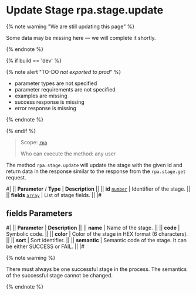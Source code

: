 # Update Stage rpa.stage.update

{% note warning "We are still updating this page" %}

Some data may be missing here — we will complete it shortly.

{% endnote %}

{% if build == 'dev' %}

{% note alert "TO-DO _not exported to prod_" %}

- parameter types are not specified
- parameter requirements are not specified
- examples are missing
- success response is missing
- error response is missing

{% endnote %}

{% endif %}

> Scope: [`rpa`](../../../scopes/permissions.md)
>
> Who can execute the method: any user

The method `rpa.stage.update` will update the stage with the given id and return data in the response similar to the response from the `rpa.stage.get` request.

#|
|| **Parameter** / **Type** | **Description** ||
|| **id** 
[`number`](../../../data-types.md) | Identifier of the stage. ||
|| **fields** 
[`array`](../../../data-types.md) | List of stage fields. ||
|#

## fields Parameters

#|
|| **Parameter** | **Description** ||
|| **name** | Name of the stage. ||
|| **code** | Symbolic code. ||
|| **color** | Color of the stage in HEX format (6 characters). ||
|| **sort** | Sort identifier. ||
|| **semantic** | Semantic code of the stage. It can be either SUCCESS or FAIL. ||
|#

{% note warning %}

There must always be one successful stage in the process. The semantics of the successful stage cannot be changed.

{% endnote %}